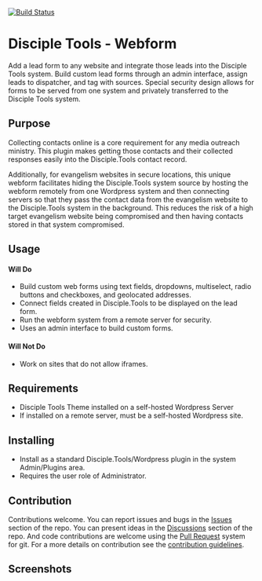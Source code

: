 [![Build Status](https://travis-ci.com/DiscipleTools/disciple-tools-webform.svg?branch=master)](https://travis-ci.com/DiscipleTools/disciple-tools-webform)

# Disciple Tools - Webform

Add a lead form to any website and integrate those leads into the Disciple Tools system. Build
custom lead forms through an admin interface, assign leads to dispatcher, and tag with sources.
Special security design allows for forms to be served from one system and privately transferred
to the Disciple Tools system.

## Purpose

Collecting contacts online is a core requirement for any media outreach ministry. This plugin makes getting those
contacts and their collected responses easily into the Disciple.Tools contact record.

Additionally, for evangelism websites in secure locations, this unique webform facilitates hiding the Disciple.Tools
system source by hosting the webform remotely from one Wordpress system and then connecting servers so that they
pass the contact data from the evangelism website to the Disciple.Tools system in the background. This reduces the
risk of a high target evangelism website being compromised and then having  contacts stored in that system compromised.

## Usage

#### Will Do

- Build custom web forms using text fields, dropdowns, multiselect, radio buttons and checkboxes, and geolocated addresses.
- Connect fields created in Disciple.Tools to be displayed on the lead form.
- Run the webform system from a remote server for security.
- Uses an admin interface to build custom forms.

#### Will Not Do

- Work on sites that do not allow iframes.

## Requirements

- Disciple Tools Theme installed on a self-hosted Wordpress Server
- If installed on a remote server, must be a self-hosted Wordpress site.

## Installing

- Install as a standard Disciple.Tools/Wordpress plugin in the system Admin/Plugins area.
- Requires the user role of Administrator.

## Contribution

Contributions welcome. You can report issues and bugs in the
[Issues](https://github.com/DiscipleTools/disciple-tools-webform/issues) section of the repo. You can present ideas
in the [Discussions](https://github.com/DiscipleTools/disciple-tools-webform/discussions) section of the repo. And
code contributions are welcome using the [Pull Request](https://github.com/DiscipleTools/disciple-tools-webform/pulls)
system for git. For a more details on contribution see the
[contribution guidelines](https://github.com/DiscipleTools/disciple-tools-webform/blob/master/CONTRIBUTING.md).


## Screenshots

